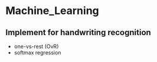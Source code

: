 # Machine_Learning

## Implement for handwriting recognition

- one-vs-rest (OvR)
- softmax regression
